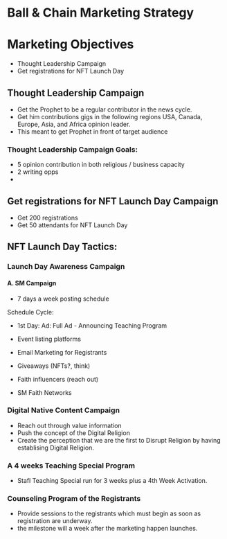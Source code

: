 # Ball & Chain Marketing Strategy

# Marketing Objectives 

- Thought Leadership Campaign
- Get registrations for NFT Launch Day


## Thought Leadership Campaign
- Get the Prophet to be a regular contributor in the news cycle.
- Get him contributions gigs in the following regions USA, Canada, Europe, Asia, and Africa opinion leader.
- This meant to get Prophet in front of target audience

### Thought Leadership Campaign Goals:
- 5 opinion contribution in both religious / business capacity
- 2 writing opps
- 

## Get registrations for NFT Launch Day Campaign
- Get 200 registrations
- Get 50 attendants for NFT Launch Day



##  NFT Launch Day Tactics:

### Launch Day Awareness Campaign

#### A. SM Campaign
- 7 days a week posting schedule

Schedule Cycle:
- 1st Day:
Ad: Full Ad - Announcing Teaching Program


- Event listing platforms
- Email Marketing for Registrants
- Giveaways (NFTs?, think)
- Faith influencers (reach out)
- SM Faith Networks

### Digital Native Content Campaign
- Reach out through value information
- Push the concept of the Digital Religion
- Create the perception that we are the first to Disrupt Religion by having establising Digital Religion.

### A 4 weeks Teaching Special Program
- Stafl Teaching Special run for 3 weeks plus a 4th Week Activation.

### Counseling Program of the Registrants
- Provide sessions to the registrants which must begin as soon as registration are underway.
- the milestone will a week after the marketing happen launches.













 